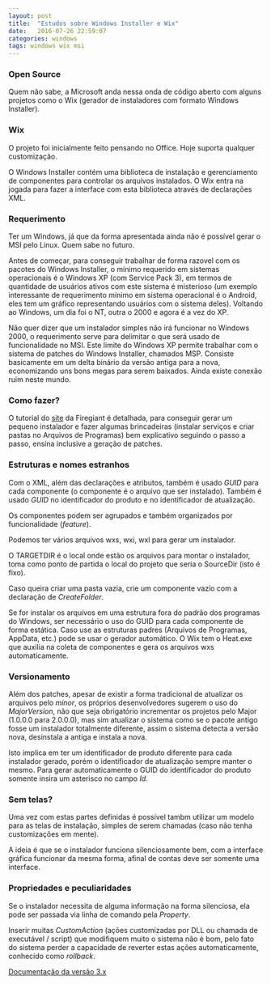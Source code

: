 ```yaml
---
layout: post
title:  "Estudos sobre Windows Installer e Wix"
date:   2016-07-26 22:59:07
categories: windows
tags: windows wix msi
---
```

### Open Source

Quem não sabe, a Microsoft anda nessa onda de código aberto com alguns projetos como o Wix (gerador de instaladores com formato Windows Installer). 

### Wix

O projeto foi inicialmente feito pensando no Office. Hoje suporta qualquer customização.

O Windows Installer contém uma biblioteca de instalação e gerenciamento de componentes para controlar os arquivos instalados. O Wix entra na jogada para fazer a interface com esta biblioteca através de declarações XML.

### Requerimento

Ter um Windows, já que da forma apresentada ainda não é possível gerar o MSI pelo Linux. Quem sabe no futuro.

Antes de começar, para conseguir trabalhar de forma razovel com os pacotes do Windows Installer, o mínimo requerido em sistemas operacionais é o Windows XP (com Service Pack 3), em termos de quantidade de usuários ativos com este sistema é misterioso (um exemplo interessante de requerimento mínimo em sistema operacional é o Android, eles tem um gráfico representando usuários com o sistema deles). Voltando ao Windows, um dia foi o NT, outra o 2000 e agora é a vez do XP.

Não quer dizer que um instalador simples não irá funcionar no Windows 2000, o requerimento serve para delimitar o que será usado de funcionalidade no MSI. Este limite do Windows XP permite trabalhar com o sistema de patches do Windows Installer, chamados MSP. Consiste basicamente em um delta binário da versão antiga para a nova, economizando uns bons megas para serem baixados. Ainda existe conexão ruim neste mundo.

### Como fazer?

O tutorial do [site](https://www.firegiant.com/wix/tutorial/) da Firegiant é detalhada, para conseguir gerar um pequeno instalador e fazer algumas brincadeiras (instalar serviços e criar pastas no Arquivos de Programas)  bem explicativo seguindo o passo a passo, ensina inclusive a geração de patches.

### Estruturas e nomes estranhos

Com o XML, além das declarações e atributos, também é usado _GUID_ para cada componente (o componente é o arquivo que ser instalado). Também é usado _GUID_ no identificador do produto e no identificador de atualização.

Os componentes podem ser agrupados e também organizados por funcionalidade (_feature_).

Podemos ter vários arquivos wxs, wxi, wxl para gerar um instalador.

O TARGETDIR é o local onde estão os arquivos para montar o instalador, toma como ponto de partida o local do projeto que seria o SourceDir (isto é fixo).

Caso queira criar uma pasta vazia, crie um componente vazio com a declaração de _CreateFolder_.

Se for instalar os arquivos em uma estrutura fora do padrão dos programas do Windows, ser necessário o uso do GUID para cada componente de forma estática. Caso use as estruturas padres (Arquivos de Programas, AppData, etc.) pode se usar o gerador automático. O Wix tem o Heat.exe que auxilia na coleta de componentes e gera os arquivos wxs automaticamente.

### Versionamento

Além dos patches, apesar de existir a forma tradicional de atualizar os arquivos pelo _minor_, os próprios desenvolvedores sugerem o uso do _MajorVersion_, não que seja obrigatório incrementar os projetos pelo Major (1.0.0.0 para 2.0.0.0), mas sim atualizar o sistema como se o pacote antigo fosse um instalador totalmente diferente, assim o sistema detecta a versão nova, desinstala a antiga e instala a nova.

Isto implica em ter um identificador de produto diferente para cada instalador gerado, porém o identificador de atualização sempre manter o mesmo. Para gerar automaticamente o GUID do identificador do produto somente insira um asterisco no campo _Id_.

### Sem telas?

Uma vez com estas partes definidas é possível tambm utilizar um modelo para as telas de instalação, simples de serem chamadas (caso não tenha customizações em mente).

A ideia é que se o instalador funciona silenciosamente bem, com a interface gráfica funcionar da mesma forma, afinal de contas deve ser somente uma interface.

### Propriedades e peculiaridades

Se o instalador necessita de alguma informação na forma silenciosa, ela pode ser passada via linha de comando pela _Property_.

Inserir muitas _CustomAction_ (ações customizadas por DLL ou chamada de executável / script) que modifiquem muito o sistema não é bom, pelo fato do sistema perder a capacidade de reverter estas ações automaticamente, conhecido como _rollback_.

[Documentação da versão 3.x](http://wixtoolset.org/documentation/)
